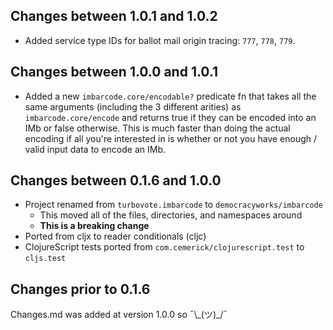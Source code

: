 ## Changes between 1.0.1 and 1.0.2

* Added service type IDs for ballot mail origin tracing: `777`, `778`, `779`.

## Changes between 1.0.0 and 1.0.1

* Added a new `imbarcode.core/encodable?` predicate fn that takes all the same
  arguments (including the 3 different arities) as `imbarcode.core/encode` and
  returns true if they can be encoded into an IMb or false otherwise. This is
  much faster than doing the actual encoding if all you're interested in is
  whether or not you have enough / valid input data to encode an IMb.

## Changes between 0.1.6 and 1.0.0

* Project renamed from `turbovote.imbarcode` to `democracyworks/imbarcode`
    * This moved all of the files, directories, and namespaces around
    * **This is a breaking change**
* Ported from cljx to reader conditionals (cljc)
* ClojureScript tests ported from `com.cemerick/clojurescript.test` to `cljs.test`

## Changes prior to 0.1.6

Changes.md was added at version 1.0.0 so ¯\\\_(ツ)_/¯
